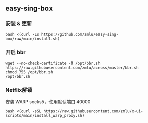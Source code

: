 ## easy-sing-box

### 安装 & 更新

```shell
bash <(curl -Ls https://github.com/zmlu/easy-sing-box/raw/main/install.sh)
```

### 开启 bbr

```shell
wget --no-check-certificate -O /opt/bbr.sh https://raw.githubusercontent.com/zmlu/across/master/bbr.sh
chmod 755 /opt/bbr.sh
/opt/bbr.sh
```

### Netflix解锁

安装 WARP socks5，使用默认端口 40000

```shell
bash <(curl -sSL https://raw.githubusercontent.com/zmlu/x-ui-scripts/main/install_warp_proxy.sh)
```